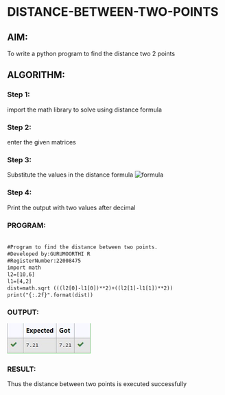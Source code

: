 # DISTANCE-BETWEEN-TWO-POINTS

## AIM:
To write a python program to find the distance two 2 points
## ALGORITHM:
### Step 1: 
import the math library to solve using distance formula
### Step 2:
enter the given matrices 
### Step 3: 
Substitute the values in the distance formula  ![formula](/formula.jpg)
### Step 4:
Print the output with two values after decimal  
### PROGRAM:
```

#Program to find the distance between two points.
#Developed by:GURUMOORTHI R 
#RegisterNumber:22008475
import math
l2=[10,6]
l1=[4,2]
dist=math.sqrt (((l2[0]-l1[0])**2)+((l2[1]-l1[1])**2))
print("{:.2f}".format(dist))

```


### OUTPUT:
![distance between two points](/Screenshot%202023-01-07%20220455.jpg)


### RESULT:
Thus the distance between two points is executed successfully